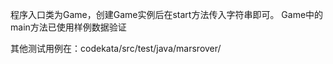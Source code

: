程序入口类为Game，创建Game实例后在start方法传入字符串即可。
Game中的main方法已使用样例数据验证

其他测试用例在：codekata/src/test/java/marsrover/

